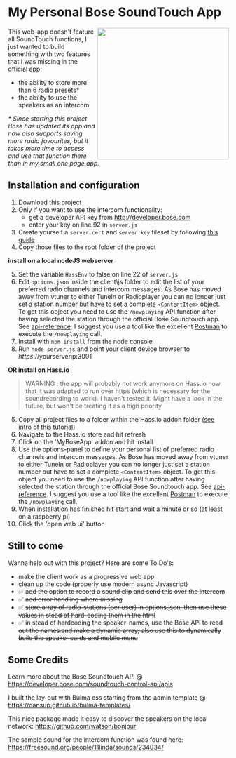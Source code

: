 # My Personal Bose SoundTouch App


<img width="300px" align="right" src="https://github.com/kdw2060/bose-soundtouch-alt-interface/raw/master/screenshots/myAppMobileView.png"/>

This web-app doesn't feature all SoundTouch functions, I just wanted to build something with two features that I was missing in the official app: 
- the ability to store more than 6 radio presets* 
- the ability to use the speakers as an intercom

_* Since starting this project Bose has updated its app and now also supports saving more radio favourites, but it takes more time to access and use that function there than in my small one page app._


## Installation and configuration

1. Download this project
2. Only if you want to use the intercom functionality: 
    - get a developer API key from http://developer.bose.com
    - enter your key on line 92 in `server.js`
3. Create yourself a `server.cert` and `server.key` fileset by following [this guide](https://flaviocopes.com/express-https-self-signed-certificate/)
4. Copy those files to the root folder of the project
    
**install on a local nodeJS webserver**

5. Set the variable `HassEnv` to false on line 22 of `server.js`
6. Edit `options.json` inside the client\js folder to edit the list of your preferred radio channels and intercom messages. As Bose has moved away from vtuner to either TuneIn or Radioplayer you can no longer just set a station number but have to set a complete `<ContentItem>` object. To get this object you need to use the `/nowplaying` API function after having selected the station through the official Bose Soundtouch app. See [api-reference](https://developer.bose.com/guides/bose-soundtouch-api/bose-soundtouch-api-reference). I suggest you use a tool like the excellent [Postman](https://www.getpostman.com/) to execute the ``/nowplaying`` call.
7. Install with `npm install` from the node console
8. Run `node server.js` and point your client device browser to *https*://yourserverip:3001

**OR install on Hass.io**

> WARNING : the app will probably not work anymore on Hass.io now that it was adapted to run over https (which is necessary for the soundrecording to work). I haven't tested it. Might have a look in the future, but won't be treating it as a high priority

5. Copy all project files to a folder within the Hass.io addon folder ([see intro of this tutorial](https://home-assistant.io/developers/hassio/addon_tutorial/))
6. Navigate to the Hass.io store and hit refresh
7. Click on the 'MyBoseApp' addon and hit install
8. Use the options-panel to define your personal list of preferred radio channels and intercom messages. As Bose has moved away from vtuner to either TuneIn or Radioplayer you can no longer just set a station number but have to set a complete `<ContentItem>` object. To get this object you need to use the `/nowplaying` API function after having selected the station through the official Bose Soundtouch app. See [api-reference](https://developer.bose.com/guides/bose-soundtouch-api/bose-soundtouch-api-reference). I suggest you use a tool like the excellent [Postman](https://www.getpostman.com/) to execute the ``/nowplaying`` call.
9. When installation has finished hit start and wait a minute or so (at least on a raspberry pi)
10. Click the 'open web ui' button

## Still to come

Wanna help out with this project? Here are some To Do's:

- make the client work as a progressive web app
- clean up the code (properly use modern async Javascript)
- :white_check_mark: ~~add the option to record a sound clip and send this over the intercom~~
- :white_check_mark: ~~add error handling where missing~~
- :white_check_mark: ~~store array of radio-stations (per user) in options.json, then use these values in stead of hard-coding them in the html~~
- :white_check_mark: ~~in stead of hardcoding the speaker-names, use the Bose API to read out the names and make a dynamic array; also use this to dynamically build the speaker cards and mobile menu~~


## Some Credits

Learn more about the Bose Soundtouch API @ https://developer.bose.com/soundtouch-control-api/apis

I built the lay-out with Bulma css starting from the admin template @ https://dansup.github.io/bulma-templates/

This nice package made it easy to discover the speakers on the local network: https://github.com/watson/bonjour

The sample sound for the intercom function was found here: https://freesound.org/people/11linda/sounds/234034/
